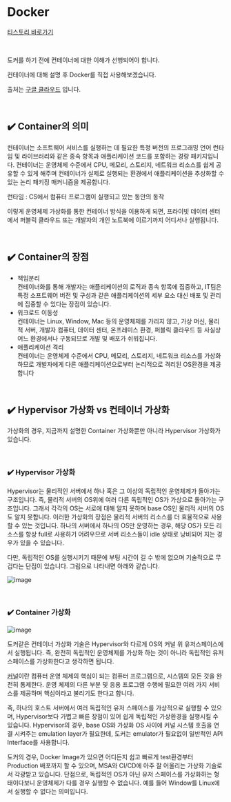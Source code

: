 # Docker

[티스토리 바로가기](https://kyleeee.tistory.com/entry/TIL24-Docker-1-Container?category=1055770)

<br>

도커를 하기 전에 컨테이너에 대한 이해가 선행되어야 합니다. 

컨테이너에 대해 설명 후 Docker를 직접 사용해보겠습니다.

출처는 [구글 클라우드](https://cloud.google.com/learn/what-are-containers?hl=ko) 입니다.

<br>

## ✔️ Container의 의미

컨테이너는 소프트웨어 서비스를 실행하는 데 필요한 특정 버전의 프로그래밍 언어 런타임 및 라이브러리와 같은 종속 항목과 애플리케이션 코드를 포함하는 경량 패키지입니다.
컨테이너는 운영체제 수준에서 CPU, 메모리, 스토리지, 네트워크 리소스를 쉽게 공유할 수 있게 해주며 컨테이너가 실제로 실행되는 환경에서 애플리케이션을 추상화할 수 있는 논리 패키징 매커니즘을 제공합니다.

런타임 : CS에서 컴퓨터 프로그램이 실행되고 있는 동안의 동작

이렇게 운영체제 가상화를 통한 컨테이너 방식을 이용하게 되면, 프라이빗 데이터 센터에서 퍼블릭 클라우드 또는 개발자의 개인 노트북에 이르기까지 어디서나 실행됩니다.

<br>

## ✔️ Container의 장점

* 책임분리 <br> 컨테이너화를 통해 개발자는 애플리케이션의 로직과 종속 항목에 집중하고, IT팀은 특정 소프트웨어 버전 및 구성과 같은 애플리케이션의 세부 요소 대신 배포 및 관리에 집중할 수 있다는 장점이 있습니다.
* 워크로드 이동성 <br> 컨테이너는 Linux, Window, Mac 등의 운영체제를 가리지 않고, 가상 머신, 물리적 서버, 개발자 컴퓨터, 데이터 센터, 온프레미스 환경, 퍼블릭 클라우드 등 사실상 어느 환경에서나 구동되므로 개발 및 배포가 쉬워집니다.
* 애플리케이션 격리 <br> 컨테이너는 운영체제 수준에서 CPU, 메모리, 스토리지, 네트워크 리소스를 가상화하므로 개발자에게 다른 애플리케이션으로부터 논리적으로 격리된 OS환경을 제공합니다

<br>

## ✔️ Hypervisor 가상화 vs 컨테이너 가상화

가상화의 경우, 지금까지 설명한 Container 가상화뿐만 아니라 Hypervisor 가상화가 있습니다.

<br>

### ✔️ Hypervisor 가상화

Hypervisor는 물리적인 서버에서 하나 혹은 그 이상의 독립적인 운영체제가 돌아가는 구조입니다. 즉, 물리적 서버의 OS위에 여러 다른 독립적인 OS가 가상으로 돌아가는 구조입니다. 그래서 각각의 OS는 서로에 대해 알지 못하며 base OS인 물리적 서버의 OS도 알지 못합니다. 이러한 가상화의 장점은 물리적 서버의 리소스를 더 효율적으로 사용할 수 있는 것입니다. 하나의 서버에서 하나의 OS만 운영하는 경우, 해당 OS가 모든 리소스를 항상 full로 사용하기 어려우므로 서버 리소스들이 idle 상태로 낭비되어 지는 경우가 있을 수 있습니다.

다만, 독립적인 OS를 실행시키기 때문에 부팅 시간이 길 수 밖에 없으며 기술적으로 무겁다는 단점이 있습니다. 그림으로 나타내면 아래와 같습니다.

![image](https://user-images.githubusercontent.com/88086271/167239050-b193e087-fbcf-4426-b7a4-e8a71eb43b13.png)

<br>

### ✔️ Container 가상화

![image](https://user-images.githubusercontent.com/88086271/167239133-0eebb055-1cf3-458e-8f9f-44066101998c.png)


도커같은 컨테이너 가상화 기술은 Hypervisor와 다르게 OS의 커널 위 유저스페이스에서 실행됩니다. 즉, 완전히 독립적인 운영체제를 가상화 하는 것이 아니라 독립적인 유저스페이스를 가상화한다고 생각하면 됩니다. 

[커널](https://ko.wikipedia.org/wiki/커널_(컴퓨팅))이란 컴퓨터 운영 체제의 핵심이 되는 컴퓨터 프로그램으로, 시스템의 모든 것을 완전히 통제한다. 운영 체제의 다른 부분 및 응용 프로그램 수행에 필요한 여러 가지 서비스를 제공하며 핵심이라고 불리기도 한다고 합니다.

즉, 하나의 호스트 서버에서 여러 독립적인 유저 스페이스를 가상적으로 실행할 수 있으며, Hypervisor보다 가볍고 빠른 장점이 있어 쉽게 독립적인 가상환경을 실행시킬 수 있습니다. Hypervisor의 경우, base OS와 가상화 OS 사이에 커널 시스템 호출을 연결 시켜주는 emulation layer가 필요한데, 도커는 emulator가 필요없이 일반적인 API Interface를 사용합니다.

도커의 경우, Docker Image가 있으면 어디든지 쉽고 빠르게 test환경부터 Production 배포까지 할 수 있으며, MSA와 CI/CD에 아주 잘 어울리는 가상화 기술로서 각광받고 있습니다. 
단점으로, 독립적인 OS가 아닌 유저 스페이스를 가상화하는 형태이다보니 운영체제가 다를 경우 실행할 수 없습니다. 예를 들어 Window를 Linux에서 실행할 수 없다는 의미입니다.

